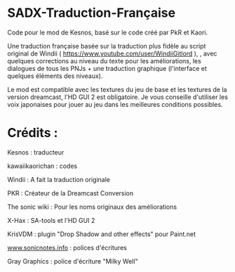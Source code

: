 # SADX-Traduction-Française
Code pour le mod de Kesnos, basé sur le code créé par PkR et Kaori.

Une traduction française basée sur la traduction plus fidèle au script original de Windii ( https://www.youtube.com/user/WindiiGitlord ), , avec quelques corrections au niveau du texte pour les améliorations, les dialogues de tous les PNJs + une traduction graphique (l'interface et quelques éléments des niveaux).

Le mod est compatible avec les textures du jeu de base et les textures de la version dreamcast, l'HD GUI 2 est obligatoire. Je vous conseille d'utiliser les voix japonaises pour jouer au jeu dans les meilleures conditions possibles.

# Crédits :

Kesnos : traducteur

kawaiikaorichan : codes

Windii : A fait la traduction originale

PKR : Créateur de la Dreamcast Conversion

The sonic wiki : Pour les noms originaux des améliorations

X-Hax : SA-tools et l'HD GUI 2

KrisVDM : plugin "Drop Shadow and other effects" pour Paint.net

www.sonicnotes.info : polices d'écritures

Gray Graphics : police d'écriture "Milky Well"
